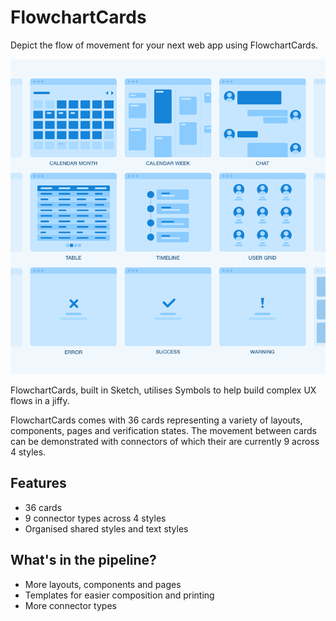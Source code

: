 # FlowchartCards

Depict the flow of movement for your next web app using FlowchartCards.

![Flowchart Cards examples](images/preview.png)

FlowchartCards, built in Sketch, utilises Symbols to help build complex UX flows in a jiffy.

FlowchartCards comes with 36 cards representing a variety of layouts, components, pages and verification states. The movement between cards can be demonstrated with connectors of which their are currently 9 across 4 styles.

## Features

- 36 cards
- 9 connector types across 4 styles
- Organised shared styles and text styles

## What's in the pipeline?

- More layouts, components and pages
- Templates for easier composition and printing
- More connector types

